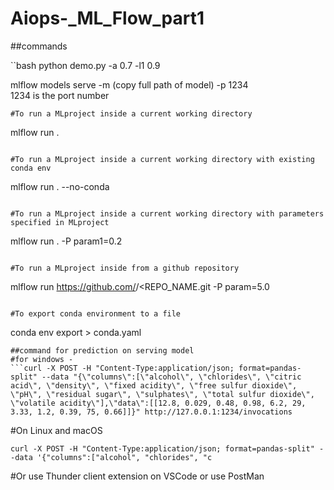 # Aiops-_ML_Flow_part1

##commands

``bash
python demo.py -a 0.7 -l1 0.9

mlflow models serve -m (copy full path of model) -p 1234  
1234 is the port number
```
#To run a MLproject inside a current working directory

```
mlflow run . 
```

#To run a MLproject inside a current working directory with existing conda env
```
mlflow run . --no-conda
```

#To run a MLproject inside a current working directory with parameters specified in MLproject
```
mlflow run . -P param1=0.2 
```

#To run a MLproject inside from a github repository
```
mlflow run https://github.com/<USERNAME>/<REPO_NAME.git -P param=5.0
```

#To export conda environment to a file
```
conda env export > conda.yaml
```
##command for prediction on serving model
#for windows -
```curl -X POST -H "Content-Type:application/json; format=pandas-split" --data "{\"columns\":[\"alcohol\", \"chlorides\", \"citric acid\", \"density\", \"fixed acidity\", \"free sulfur dioxide\", \"pH\", \"residual sugar\", \"sulphates\", \"total sulfur dioxide\", \"volatile acidity\"],\"data\":[[12.8, 0.029, 0.48, 0.98, 6.2, 29, 3.33, 1.2, 0.39, 75, 0.66]]}" http://127.0.0.1:1234/invocations
```
#On Linux and macOS
```
curl -X POST -H "Content-Type:application/json; format=pandas-split" --data '{"columns":["alcohol", "chlorides", "c

```

#Or use Thunder client extension on VSCode or use PostMan